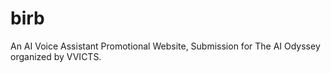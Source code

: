 # birb
An AI Voice Assistant Promotional Website, Submission for The AI Odyssey organized by VVICTS.
